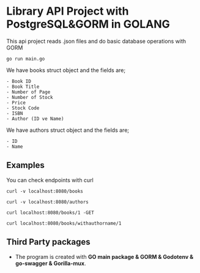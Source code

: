 # Library API Project with PostgreSQL&GORM in GOLANG

This api project reads .json files and do basic database operations with GORM

```[terminal]
go run main.go
```

We have books struct object and the fields are;
```
- Book ID
- Book Title
- Number of Page
- Number of Stock
- Price
- Stock Code
- ISBN
- Author (ID ve Name)
```
We have authors struct object and the fields are;
```
- ID
- Name
```
## Examples

You can check endpoints with curl

```
curl -v localhost:8080/books
```
```
curl -v localhost:8080/authors
```
```
curl localhost:8080/books/1 -GET
```
```
curl localhost:8080/books/withauthorname/1
```

## Third Party packages

* The program is created with **GO main package & GORM & Godotenv & go-swagger & Gorilla-mux**.